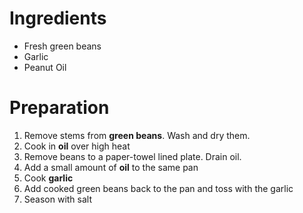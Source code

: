 # Ingredients
* Fresh green beans
* Garlic
* Peanut Oil

# Preparation
1) Remove stems from **green beans**. Wash and dry them.
2) Cook in **oil** over high heat
3) Remove beans to a paper-towel lined plate. Drain oil.
4) Add a small amount of **oil** to the same pan
5) Cook **garlic**
6) Add cooked green beans back to the pan and toss with the garlic
7) Season with salt